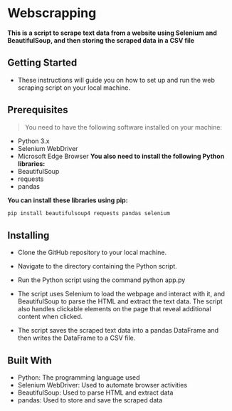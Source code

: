 # Webscrapping
 **This is a script to scrape text data from a website using Selenium and BeautifulSoup, and then storing the scraped data in a CSV file**

## Getting Started
  
  - These instructions will guide you on how to set up and run the web scraping script on your local machine.

## Prerequisites
  > You need to have the following software installed on your machine:
  - Python 3.x
  - Selenium WebDriver
  - Microsoft Edge Browser
  **You also need to install the following Python libraries:**
  - BeautifulSoup
  - requests
  - pandas

  **You can install these libraries using pip:**

  ```python
  pip install beautifulsoup4 requests pandas selenium
```
## Installing
  
   - Clone the GitHub repository to your local machine.
   - Navigate to the directory containing the Python script.
   - Run the Python script using the command python app.py

  - The script uses Selenium to load the webpage and interact with it, and BeautifulSoup to parse the HTML and extract the text data. The script also handles clickable elements on the page that reveal additional content when clicked.

  - The script saves the scraped text data into a pandas DataFrame and then writes the DataFrame to a CSV file.

## Built With
- Python: The programming language used
- Selenium WebDriver: Used to automate browser activities
- BeautifulSoup: Used to parse HTML and extract data
- pandas: Used to store and save the scraped data
